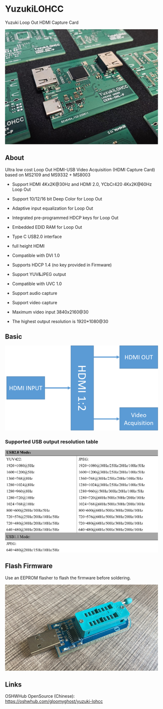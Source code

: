 # YuzukiLOHCC
Yuzuki Loop Out HDMI Capture Card

![main](Bitmap/LOHCC.jpg)

## About

Ultra low cost Loop Out HDMI-USB Video Acquisition (HDMI Capture Card) based on MS2109 and MS9332 + MS8003

- Support HDMI 4Kx2K@30Hz and HDMI 2.0, YCbCr420 4Kx2K@60Hz Loop Out
- Support 10/12/16 bit Deep Color for Loop Out
- Adaptive input equalization for Loop Out
- Integrated pre-programmed HDCP keys for Loop Out
- Embedded EDID RAM for Loop Out

- Type C USB2.0 interface
- full height HDMI
- Compatible with DVI 1.0
- Supports HDCP 1.4 (no key provided in Firmware)
- Support YUV&JPEG output
- Compatible with UVC 1.0
- Support audio capture
- Support video capture
- Maximum video input 3840x2160@30
- The highest output resolution is 1920*1080@30

## Basic 

![main](Bitmap/LOHCC_Basic.png)

### Supported USB output resolution table

![res](Bitmap/reslist.png)

## Flash Firmware

Use an EEPROM flasher to flash the firmware before soldering.

![eeprom](Bitmap/EEPROM.png)

## Links

OSHWHub OpenSource (Chinese): https://oshwhub.com/gloomyghost/yuzuki-lohcc





